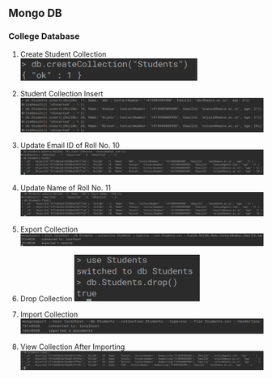 ## Mongo DB

### College Database

1. Create Student Collection
   ![](Images/CreateCollection.png)

2. Student Collection Insert
   ![](Images/Insert.png)

3. Update Email ID of Roll No. 10
   ![](Images/UpdateEmail.png)

4. Update Name of Roll No. 11
   ![](Images/UpdateName.png)

5. Export Collection
   ![](Images/Export.png)

6. Drop Collection
   ![](Images/DropStudents.png)

7. Import Collection
   ![](Images/Import.png)

8. View Collection After Importing
   ![](Images/Find.png)

<!-- ## Write Up -->

<!-- ![Write up Screenshot](Images/WriteUp.jpeg) -->
